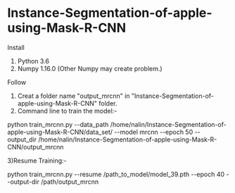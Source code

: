 # Instance-Segmentation-of-apple-using-Mask-R-CNN


Install
1) Python 3.6
2) Numpy 1.16.0 (Other Numpy may create problem.)

Follow 
1) Creat a folder name "output_mrcnn" in "Instance-Segmentation-of-apple-using-Mask-R-CNN"  folder.
2) Command line to train the model:-

python train_mrcnn.py --data_path /home/nalin/Instance-Segmentation-of-apple-using-Mask-R-CNN/data_set/ --model mrcnn --epoch 50 --output_dir /home/nalin/Instance-Segmentation-of-apple-using-Mask-R-CNN/output_mrcnn

3)Resume Training:-

python train_mrcnn.py --resume /path_to_model/model_39.pth --epoch 40 --output-dir /path/output_mrcnn
